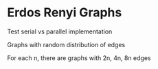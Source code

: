 # Erdos Renyi Graphs

Test serial vs parallel implementation

Graphs with random distribution of edges

For each n, there are graphs with 2n, 4n, 8n edges
